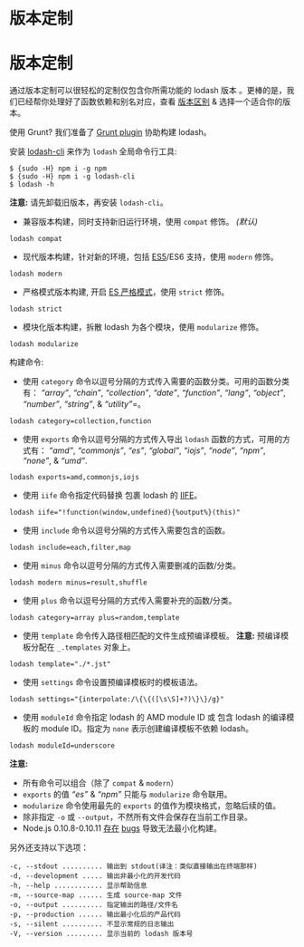 # 版本定制

# 版本定制

通过版本定制可以很轻松的定制仅包含你所需功能的 lodash 版本 。更棒的是，我们已经帮你处理好了函数依赖和别名对应，查看 [版本区别](https://github.com/lodash/lodash/wiki/build-differences) & 选择一个适合你的版本。

使用 Grunt? 我们准备了 [Grunt plugin](https://npmjs.org/package/grunt-lodash) 协助构建 lodash。

安装 [lodash-cli](https://npmjs.org/package/lodash-cli) 来作为 `lodash` 全局命令行工具:

```
$ {sudo -H} npm i -g npm
$ {sudo -H} npm i -g lodash-cli
$ lodash -h 
```

**注意:** 请先卸载旧版本，再安装 `lodash-cli`。

*   兼容版本构建，同时支持新旧运行环境，使用 `compat` 修饰。 *(默认)*

```
lodash compat 
```

*   现代版本构建，针对新的环境，包括 [ES5](https://es5.github.io/)/ES6 支持，使用 `modern` 修饰。

```
lodash modern 
```

*   严格模式版本构建, 开启 [ES 严格模式](https://es5.github.io/#C)，使用 `strict` 修饰。

```
lodash strict 
```

*   模块化版本构建，拆散 lodash 为各个模块，使用 `modularize` 修饰。

```
lodash modularize 
```

构建命令:

*   使用 `category` 命令以逗号分隔的方式传入需要的函数分类。可用的函数分类有： *“array”*, *“chain”*, *“collection”*, *“date”*, *“function”*, *“lang”*, *“object”*, *“number”*, *“string”*, & *“utility”*=。

```
lodash category=collection,function 
```

*   使用 `exports` 命令以逗号分隔的方式传入导出 `lodash` 函数的方式，可用的方式有： *“amd”*, *“commonjs”*, *“es”*, *“global”*, *“iojs”*, *“node”*, *“npm”*, *“none”*, & *“umd”*.

```
lodash exports=amd,commonjs,iojs 
```

*   使用 `iife` 命令指定代码替换 包裹 lodash 的 [IIFE](http://benalman.com/news/2010/11/immediately-invoked-function-expression/)。

```
lodash iife="!function(window,undefined){%output%}(this)" 
```

*   使用 `include` 命令以逗号分隔的方式传入需要包含的函数。

```
lodash include=each,filter,map 
```

*   使用 `minus` 命令以逗号分隔的方式传入需要删减的函数/分类。

```
lodash modern minus=result,shuffle 
```

*   使用 `plus` 命令以逗号分隔的方式传入需要补充的函数/分类。

```
lodash category=array plus=random,template 
```

*   使用 `template` 命令传入路径相匹配的文件生成预编译模板。 **注意:** 预编译模板分配在 `_.templates` 对象上。

```
lodash template="./*.jst" 
```

*   使用 `settings` 命令设置预编译模板时的模板语法。

```
lodash settings="{interpolate:/\{\{([\s\S]+?)\}\}/g}" 
```

*   使用 `moduleId` 命令指定 lodash 的 AMD module ID 或 包含 lodash 的编译模板的 module ID。指定为 `none` 表示创建编译模板不依赖 lodash。

```
lodash moduleId=underscore 
```

**注意:**

*   所有命令可以组合（除了 `compat` & `modern`）
*   `exports` 的值 *“es”* & *“npm”* 只能与 `modularize` 命令联用。
*   `modularize` 命令使用最先的 `exports` 的值作为模块格式，忽略后续的值。
*   除非指定 `-o` 或 `--output`，不然所有文件会保存在当前工作目录。
*   Node.js 0.10.8-0.10.11 [存在](https://github.com/joyent/node/issues/5622) [bugs](https://github.com/joyent/node/issues/5688) 导致无法最小化构建。

另外还支持以下选项：

```
-c, --stdout .......... 输出到 stdout(译注：类似直接输出在终端那样)
-d, --development ..... 输出非最小化的开发代码
-h, --help ............ 显示帮助信息
-m, --source-map ...... 生成 source-map 文件
-o, --output .......... 指定输出的路径/文件名
-p, --production ...... 输出最小化后的产品代码
-s, --silent .......... 不显示常规的日志输出
-V, --version ......... 显示当前的 lodash 版本号 
```